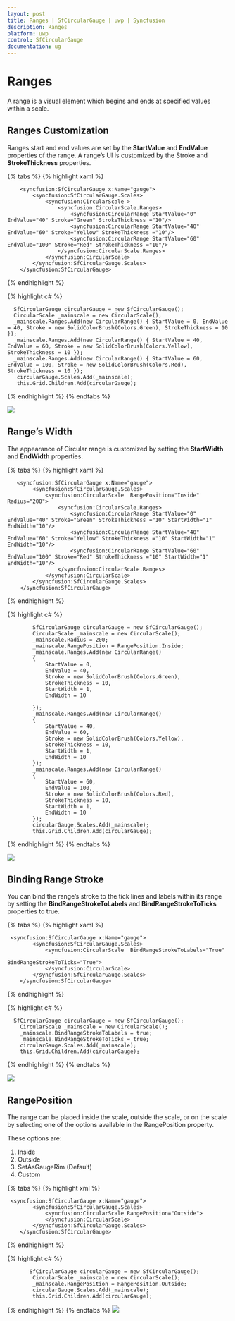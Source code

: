 ```yaml
---
layout: post
title: Ranges | SfCircularGauge | uwp | Syncfusion
description: Ranges
platform: uwp
control: SfCircularGauge
documentation: ug
---
```


# Ranges

A range is a visual element which begins and ends at specified values within a scale. 

## Ranges Customization

Ranges start and end values are set by the **StartValue** and **EndValue** properties of the range. A range’s UI is customized by the Stroke and **StrokeThickness** properties.

{% tabs %}
{% highlight xaml %}

        <syncfusion:SfCircularGauge x:Name="gauge">
            <syncfusion:SfCircularGauge.Scales>
                <syncfusion:CircularScale >
                    <syncfusion:CircularScale.Ranges>
                        <syncfusion:CircularRange StartValue="0" EndValue="40" Stroke="Green" StrokeThickness ="10"/>
                        <syncfusion:CircularRange StartValue="40" EndValue="60" Stroke="Yellow" StrokeThickness ="10"/>
                        <syncfusion:CircularRange StartValue="60" EndValue="100" Stroke="Red" StrokeThickness ="10"/>
                    </syncfusion:CircularScale.Ranges>
                </syncfusion:CircularScale>
            </syncfusion:SfCircularGauge.Scales>
        </syncfusion:SfCircularGauge>

{% endhighlight %}

{% highlight c# %}

      SfCircularGauge circularGauge = new SfCircularGauge();
      CircularScale _mainscale = new CircularScale();
      _mainscale.Ranges.Add(new CircularRange() { StartValue = 0, EndValue = 40, Stroke = new SolidColorBrush(Colors.Green), StrokeThickness = 10 });
      _mainscale.Ranges.Add(new CircularRange() { StartValue = 40, EndValue = 60, Stroke = new SolidColorBrush(Colors.Yellow), StrokeThickness = 10 });
      _mainscale.Ranges.Add(new CircularRange() { StartValue = 60, EndValue = 100, Stroke = new SolidColorBrush(Colors.Red), StrokeThickness = 10 });
       circularGauge.Scales.Add(_mainscale);
       this.Grid.Children.Add(circularGauge);

{% endhighlight %}
{% endtabs %}

![](Ranges_images/Ranges_img1.jpeg)

## Range’s Width

The appearance of Circular range is customized by setting the **StartWidth** and **EndWidth** properties.

{% tabs %}
{% highlight xaml %}

       <syncfusion:SfCircularGauge x:Name="gauge">
            <syncfusion:SfCircularGauge.Scales>
                <syncfusion:CircularScale  RangePosition="Inside" Radius="200">
                    <syncfusion:CircularScale.Ranges>
                        <syncfusion:CircularRange StartValue="0" EndValue="40" Stroke="Green" StrokeThickness ="10" StartWidth="1" EndWidth="10"/>
                        <syncfusion:CircularRange StartValue="40" EndValue="60" Stroke="Yellow" StrokeThickness ="10" StartWidth="1" EndWidth="10"/>
                        <syncfusion:CircularRange StartValue="60" EndValue="100" Stroke="Red" StrokeThickness ="10" StartWidth="1" EndWidth="10"/>
                    </syncfusion:CircularScale.Ranges>
                </syncfusion:CircularScale>
            </syncfusion:SfCircularGauge.Scales>
        </syncfusion:SfCircularGauge>
        
{% endhighlight %}

{% highlight c# %}

            SfCircularGauge circularGauge = new SfCircularGauge();
            CircularScale _mainscale = new CircularScale();
            _mainscale.Radius = 200;
            _mainscale.RangePosition = RangePosition.Inside;
            _mainscale.Ranges.Add(new CircularRange()
            { 
                StartValue = 0, 
                EndValue = 40, 
                Stroke = new SolidColorBrush(Colors.Green), 
                StrokeThickness = 10,
                StartWidth = 1,
                EndWidth = 10

            });
            _mainscale.Ranges.Add(new CircularRange()
            { 
                StartValue = 40,
                EndValue = 60,
                Stroke = new SolidColorBrush(Colors.Yellow), 
                StrokeThickness = 10,
                StartWidth = 1,
                EndWidth = 10
            });
            _mainscale.Ranges.Add(new CircularRange() 
            { 
                StartValue = 60,
                EndValue = 100,
                Stroke = new SolidColorBrush(Colors.Red), 
                StrokeThickness = 10,
                StartWidth = 1,
                EndWidth = 10
            });
            circularGauge.Scales.Add(_mainscale);
            this.Grid.Children.Add(circularGauge);

{% endhighlight %}
{% endtabs %}

![](Ranges_images/Ranges_img2.jpeg)

## Binding Range Stroke

You can bind the range’s stroke to the tick lines and labels within its range by setting the **BindRangeStrokeToLabels** and **BindRangeStrokeToTicks** properties to true.

{% tabs %}
{% highlight xaml %}

     <syncfusion:SfCircularGauge x:Name="gauge">
            <syncfusion:SfCircularGauge.Scales>
                <syncfusion:CircularScale  BindRangeStrokeToLabels="True"
                                               BindRangeStrokeToTicks="True">
                </syncfusion:CircularScale>
            </syncfusion:SfCircularGauge.Scales>
        </syncfusion:SfCircularGauge>
        
{% endhighlight %}

{% highlight c# %}

      SfCircularGauge circularGauge = new SfCircularGauge();
        CircularScale _mainscale = new CircularScale();
        _mainscale.BindRangeStrokeToLabels = true;
        _mainscale.BindRangeStrokeToTicks = true;
        circularGauge.Scales.Add(_mainscale);
        this.Grid.Children.Add(circularGauge);

{% endhighlight %}
{% endtabs %}

![](Ranges_images/Ranges_img3.jpeg)

## RangePosition

The range can be placed inside the scale, outside the scale, or on the scale by selecting one of the options available in the RangePosition property. 

These options are:

1. Inside
2. Outside
3. SetAsGaugeRim (Default)
4. Custom

{% tabs %}
{% highlight xml %}

     <syncfusion:SfCircularGauge x:Name="gauge">
            <syncfusion:SfCircularGauge.Scales>
                <syncfusion:CircularScale RangePosition="Outside">
                </syncfusion:CircularScale>
            </syncfusion:SfCircularGauge.Scales>
        </syncfusion:SfCircularGauge>

{% endhighlight %}

{% highlight c# %}

           SfCircularGauge circularGauge = new SfCircularGauge();
            CircularScale _mainscale = new CircularScale();
            _mainscale.RangePosition = RangePosition.Outside;
            circularGauge.Scales.Add(_mainscale);
            this.Grid.Children.Add(circularGauge);

{% endhighlight %}
{% endtabs %}
![](Ranges_images/Ranges_img4.jpeg)


